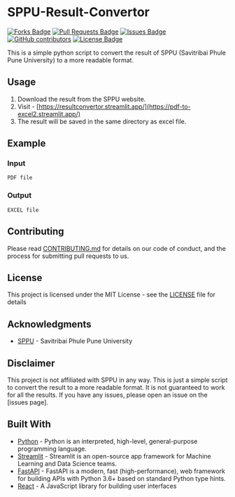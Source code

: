 # SPPU-Result-Convertor
<a href="https://github.com/Suraj1089/SPPU-Result-Convertor/network/members"><img src="https://img.shields.io/github/forks/Suraj1089/SPPU-Result-Convertor" alt="Forks Badge"/></a>
        <a href="https://github.com/Suraj1089/SPPU-Result-Convertor/pulls"><img src="https://img.shields.io/github/issues-pr/Suraj1089/SPPU-Result-Convertor" alt="Pull Requests Badge"/></a>
        <a href="https://github.com/Suraj1089/SPPU-Result-Convertor/issues"><img src="https://img.shields.io/github/issues/Suraj1089/SPPU-Result-Convertor" alt="Issues Badge"/></a>
        <a href="https://github.com/Suraj1089/SPPU-Result-Convertor/graphs/contributors"><img alt="GitHub contributors" src="https://img.shields.io/github/contributors/Suraj1089/SPPU-Result-Convertor?color=2b9348"></a>
        <a href="https://github.com/Suraj1089/SPPU-Result-Convertor/blob/main/LICENSE"><img src="https://img.shields.io/github/license/Suraj1089/SPPU-Result-Convertor?color=orange" alt="License Badge"/></a>

     
This is a simple python script to convert the result of SPPU (Savitribai Phule Pune University) to a more readable format.

## Usage
1. Download the result from the SPPU website.
2. Visit - [https://resultconvertor.streamlit.app/](https://pdf-to-excel2.streamlit.app/)
3. The result will be saved in the same directory as excel file.


## Example
### Input
```
PDF file
```

### Output
```
EXCEL file
```

## Contributing
Please read [CONTRIBUTING.md](CONTRIBUTING.md) for details on our code of conduct, and the process for submitting pull requests to us.

## License
This project is licensed under the MIT License - see the [LICENSE](LICENSE) file for details

## Acknowledgments
* [SPPU](https://www.unipune.ac.in/) - Savitribai Phule Pune University

## Disclaimer
This project is not affiliated with SPPU in any way. This is just a simple script to convert the result to a more readable format.
It is not guaranteed to work for all the results.
If you have any issues, please open an issue on the [issues page].

## Built With
* [Python](https://www.python.org/) - Python is an interpreted, high-level, general-purpose programming language.
* [Streamlit](https://www.streamlit.io/) - Streamlit is an open-source app framework for Machine Learning and Data Science teams.
* [FastAPI](https://fastapi.tiangolo.com/) - FastAPI is a modern, fast (high-performance), web framework for building APIs with Python 3.6+ based on standard Python type hints.
* [React](https://reactjs.org/) - A JavaScript library for building user interfaces
